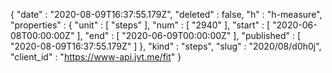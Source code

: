 {
  "date" : "2020-08-09T16:37:55.179Z",
  "deleted" : false,
  "h" : "h-measure",
  "properties" : {
    "unit" : [ "steps" ],
    "num" : [ "2940" ],
    "start" : [ "2020-06-08T00:00:00Z" ],
    "end" : [ "2020-06-09T00:00:00Z" ],
    "published" : [ "2020-08-09T16:37:55.179Z" ]
  },
  "kind" : "steps",
  "slug" : "2020/08/d0h0j",
  "client_id" : "https://www-api.jvt.me/fit"
}
